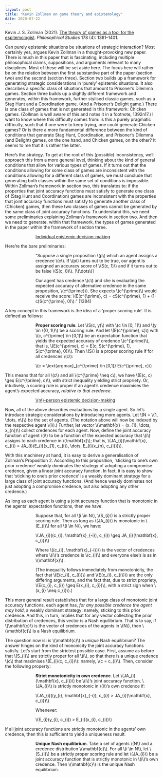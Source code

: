 ```yaml
---
layout: post
title: "Kevin Zollman on game theory and epistemology"
date: 2020-07-22
---
```

<p>Kevin J. S. Zollman (2021). <a href="https://doi.org/10.1007/s11098-020-01480-5" target="_blank" rel="noopener">The theory of games as a tool for the espitemologist</a>. <cite>Philosophical Studies</cite> 178 (4): 1381–1401.</p>

<p>Can purely epistemic situations be situations of strategic interaction? Most certainly yes, argues Kevin Zollman in a thought-provoking new paper. There is much in this paper that is fascinating, including multiple philosophical claims, suppositions, and arguments relevant to many disciplines. Most of these will be set aside here. The focus here will rather be on the relation between the first substantive part of the paper (section two) and the second (section three). Section two builds up a framework for generating strategic considerations in ‘purely’ epistemic situations. It also describes a specific class of situations that amount to Prisoner’s Dilemma games. Section three builds up a slightly different framework and generates, within this framework, further stylised classic games, such as a Stag Hunt and a Coordination game. (And a Prisoner’s Delight game.) There is one class of games that is not generated in this framework: Chicken games. (Zollman is well aware of this and notes it in a footnote, 1392n17.) I want to know where this difficulty comes from: is this a purely pragmatic difficulty, such that if one were to keep trying, one could generate Chicken games? Or is there a more fundamental difference between the kind of conditions that generate Stag Hunt, Coordination, and Prisoner’s Dilemma (and Delight) games, on the one hand, and Chicken games, on the other? It seems to me that it is rather the latter.</p>

<p>Here’s the strategy. To get at the root of this (possible) inconsistency, we’ll approach this from a more general level, thinking about the kind of general conditions that allow for various types of games. If it turns out that the conditions allowing for some class of games are inconsistent with the conditions allowing for a different class of games, we must conclude that generating both classes within the same set of conditions is impossible. Within Zollman’s framework in section two, this translates to: if the properties that joint accuracy functions must satisfy to generate one class of (Stag Hunt and Coordination) games are inconsistent with the properties that joint accuracy functions must satisfy to generate another class of (Chicken) games, then these two classes of games cannot be generated by the same class of joint accuracy functions. To understand this, we need some preliminaries explaining Zollman’s framework in section two. And then we need to generate, within that framework, the types of games generated in the paper within the framework of section three.</p>

<p style="padding-left:100px;"><u>Individual epistemic decision-making</u></p>

<p>Here’re the bare preliminaries:</p>

<p style="padding-left:100px;">“Suppose a single proposition \(p\) which an agent assigns a credence \(c\). If \(p\) turns out to be true, our agent is assigned an accuracy score of \(S(c, 1)\) and if it turns out to be false \(S(c, 0)\). [\(\dots\)]</p>
<p style="padding-left:100px;">Our agent has credence \(c\) and she is evaluating the expected accuracy of alternative credence in the same proposition, \(c^{\prime}\). She expects \(c^{\prime}\) would receive the score: \(E(c^{\prime}, c) = cS(c^{\prime}, 1) + (1-c)S(c^{\prime}, 0)\).” (1384)</p>

<p>A key concept in this framework is the idea of a ‘proper scoring rule’. It is defined as follows:</p>

<p style="padding-left:100px;"><strong>Proper scoring rule</strong>. Let \(S(c, y)\) with \(c \in [0, 1]\) and \(y \in \{0, 1\}\) be a scoring rule. And let \(E(c^{\prime}, c)\) with \(c, c^{\prime} \in [0,1]\) be an expectation function that yields the expected accuracy of credence \(c^{\prime}\), that is, \(E(c^{\prime}, c) = E(c, S(c^{\prime}, 1), S(c^{\prime}, 0))\). Then \(S\) is a proper scoring rule if for all credences \(c\):</p>
<p style="padding-left:100px;">\(c = \text{argmax}_{c^{\prime} \in [0,1]} E(c^{\prime}, c)\)</p>

<p>This means that for all \(c\) and all \(c^{\prime} \neq c\), we have \(E(c, c) \geq E(c^{\prime}, c)\), with strict inequality yielding strict propriety. Or, intuitively, a scoring rule is proper if an agent’s credence maximises the agent’s expected accuracy, <cite>relative to that credence</cite>.</p>

<p style="padding-left:100px;"><u>\(n\)-person epistemic decision-making</u></p>

<p>Now, all of the above describes evaluations by a single agent. So let’s introduce strategic considerations by introducing more agents. Let \(N = \{1, \dots, n\}\) be the set of agents. (The notation above will now be indexed by the respective agent \(i\).) Further, let vector \(\mathbf{x} = (x_{1}, \dots, x_{n})\) collect credences for each agent. Now, define the joint accuracy function of agent \(i\) to be a function of the expected accuracy that \(i\) assigns to each credence in \(\mathbf{x}\); that is, \(JA_{i}(\mathbf{x}, c_{i}) = JA_{i}(E_{i}(x_{1}, c_{i}), \dots, E_{i}(x_{n}, c_{i}))\). </p>

<p>With this machinery at hand, it is easy to derive a generalisation of Zollman’s Proposition 2. According to this proposition, ‘sticking to one’s own prior credence’ weakly dominates the strategy of adopting a compromise credence, given a linear joint accuracy function. In fact, it is easy to show that ‘sticking to one’s prior credence’ is a weakly dominant strategy for a large class of joint accuracy functions. (And hence weakly dominates not just adopting a compromise credence, but also adopting any other credence.)</p>

<p>As long as each agent is using a joint accuracy function that is monotonic in the agents’ expectation functions, then we have:</p>

<p style="padding-left:100px;">Suppose that, for all \(i \in N\), \(S_{i}\) is a strictly proper scoring rule. Then as long as \(JA_{i}\) is monotonic in \(E_{i}\) for all \(i \in N\), we have:</p>

<p style="padding-left:100px;">\(JA_{i}((c_{i}, \mathbf{x}_{-i}), c_{i}) \geq JA_{i}(\mathbf{x}, c_{i})\)</p>

<p style="padding-left:100px;">Where \((c_{i}, \mathbf{x}_{-i})\) is the vector of credences where \(i\)’s credence is \(c_{i}\) and everyone else’s is as in \(\mathbf{x}\).</p>

<p style="padding-left:100px;">(The inequality follows immediately from monotonicity, the fact that \(E(c_{i}, c_{i})\) and \(E(x_{i}, c_{i})\) are the only differing arguments, and the fact that, due to strict propriety, \(E(c_{i}, c_{i}) \geq E(x_{i}, c_{i})\), with a strict sign when \(x_{i} \neq c_{i}\).)</p>

<p>This more general result establishes that for a large class of monotonic joint accuracy functions, each agent has, <cite>for any possible credence the agent may hold</cite>, a weakly dominant strategy: namely, sticking to this prior credence. And this, in turn, implies that for any vector collecting the prior distribution of credences, this vector is a Nash equilibrium. That is to say, if \(\mathbf{c}\) is the vector of credences of the agents in \(N\), then \(\mathbf{c}\) is a Nash equilibrium.</p>

<p>The question now is: is \(\mathbf{c}\) a <cite>unique</cite> Nash equilibrium? The answer hinges on the kind of mononicity the joint accuracy functions satisfy. Let’s start from the strictest possible case. First, assume as before that \(S_{i}\) are strictly proper for all \(i\), so that there is a unique credence \(c\) that maximises \(E_{i}(c, c_{i})\): namely, \(c = c_{i}\). Then, consider the following property:</p>

<p style="padding-left:100px;"><strong>Strict monotonicity in own credence</strong>. Let \(JA_{i}(\mathbf{x}, c_{i})\) be \(i\)’s joint accuracy function. \(JA_{i}\) is strictly monotonic in \(i\)’s own credence if:</p>

<p style="padding-left:100px;">\(JA_{i}((y_{i}, \mathbf{x}_{-i}), c_{i}) &gt; JA_{i}(\mathbf{x}, c_{i})\)</p>

<p style="padding-left:100px;">Whenever:</p>

<p style="padding-left:100px;">\(E_{i}(y_{i}, c_{i}) &gt; E_{i}(x_{i}, c_{i})\)</p>

<p>If all joint accuracy functions are strictly monotonic in the agents’ own credence, then this is sufficient to yield a uniqueness result:</p>

<p style="padding-left:100px;"><strong>Unique Nash equilibrium</strong>. Take a set of agents \(N\) and a credence distribution \(\mathbf{c}\). For all \(i \in N\), let \(S_{i}\) be a strictly proper scoring rule and let \(JA_{i}\) be a joint accuracy function that is strictly monotonic in \(i\)’s own credence. Then \(\mathbf{c}\) is the unique Nash equilibrium.</p>











